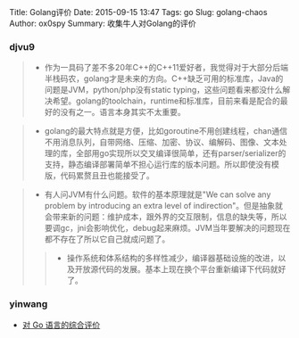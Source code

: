 Title:  Golang评价
Date: 2015-09-15 13:47
Tags: go
Slug: golang-chaos
Author: ox0spy
Summary: 收集牛人对Golang的评价

### djvu9

> - 作为一具码了差不多20年C++的C++11爱好者，我觉得对于大部分后端半栈码农，golang才是未来的方向。C++缺乏可用的标准库，Java的问题是JVM，python/php没有static typing，这些问题看来都没什么解决希望。golang的toolchain，runtime和标准库，目前来看是配合的最好的没有之一。语言本身其实不太重要。

> - golang的最大特点就是方便，比如goroutine不用创建线程，chan通信不用消息队列，自带网络、压缩、加密、协议、编解码、图像、文本处理的库，全部用go实现所以交叉编译很简单，还有parser/serializer的支持，静态编译部署简单不担心运行库的版本问题。所以即使没有模版，代码累赘且丑也能接受了。 

> - 有人问JVM有什么问题。软件的基本原理就是"We can solve any problem by introducing an extra level of indirection"。但是抽象就会带来新的问题：维护成本，跟外界的交互限制，信息的缺失等，所以要调gc，jni会影响优化，debug起来麻烦。JVM当年要解决的问题现在都不存在了所以它自己就成问题了。
>> + 操作系统和体系结构的多样性减少，编译器基础设施的改进，以及开放源代码的发展。基本上现在换个平台重新编译下代码就好了。

### yinwang

- [对 Go 语言的综合评价](http://www.yinwang.org/blog-cn/2014/04/18/golang/)
